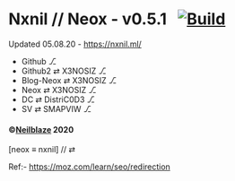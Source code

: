 # Nxnil // Neox - v0.5.1 &nbsp; [![Build](https://travis-ci.org/Neilblaze/nxnil.svg?branch=master)](https://travis-ci.org/github/Neilblaze/nxnil)

Updated 05.08.20 - https://nxnil.ml/

- Github ⎇
- Github2 ⇄ X3NOSIZ ⎇
- Blog-Neox ⇄ X3NOSIZ ⎇
- Neox ⇄ X3NOSIZ ⎇
- DC ⇄ DistriC0D3 ⎇
- SV ⇄ SMAPVIW ⎇


#### ©[Neilblaze](https://github.com/Neilblaze) 2020

[neox ≡ nxnil] // ⇄ 

Ref:- https://moz.com/learn/seo/redirection
